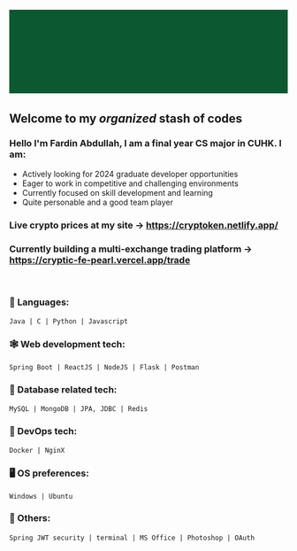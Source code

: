 ![Alt Text](https://github.com/fabdullah230/fabdullah230/blob/main/intro%20gif.gif)





## Welcome to my _organized_ stash of codes

### Hello I'm Fardin Abdullah, I am a final year CS major in CUHK. I am:

- Actively looking for 2024 graduate developer opportunities
- Eager to  work in competitive and challenging environments
- Currently focused on skill development and learning
- Quite personable and a good team player

### Live crypto prices at my site -> https://cryptoken.netlify.app/
### Currently building a multi-exchange trading platform -> https://cryptic-fe-pearl.vercel.app/trade





<br />


### 📖 Languages:

```
Java | C | Python | Javascript
```

### 🕸 Web development tech:
```
Spring Boot | ReactJS | NodeJS | Flask | Postman
```
### 📂 Database related tech:

```
MySQL | MongoDB | JPA, JDBC | Redis
```

### 🚢 DevOps tech:
```
Docker | NginX
```

### 🖥️ OS preferences:
```
Windows | Ubuntu 
```

### 📑 Others:
```
Spring JWT security | terminal | MS Office | Photoshop | OAuth
```






<!--
**fabdullah230/fabdullah230** is a ✨ _special_ ✨ repository because its `README.md` (this file) appears on your GitHub profile.

Here are some ideas to get you started:

- 🔭 I’m currently working on ...
- 🌱 I’m currently learning ...
- 👯 I’m looking to collaborate on ...
- 🤔 I’m looking for help with ...
- 💬 Ask me about ...
- 📫 How to reach me: ...
- 😄 Pronouns: ...
- ⚡ Fun fact: ...
-->

